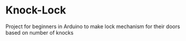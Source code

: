# Knock-Lock

Project for beginners in Arduino to make lock mechanism for their doors based on number of knocks
